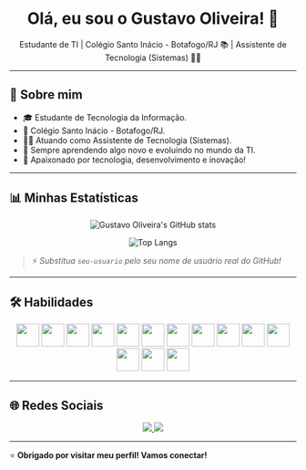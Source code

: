 <h1 align="center">Olá, eu sou o Gustavo Oliveira! 👋</h1>

<p align="center">
 Estudante de TI | Colégio Santo Inácio - Botafogo/RJ 📚 | Assistente de Tecnologia (Sistemas) 👨‍💻
</p>

---

## 🧠 Sobre mim

- 🎓 Estudante de Tecnologia da Informação.
- 🏫 Colégio Santo Inácio - Botafogo/RJ.
- 👨‍💻 Atuando como Assistente de Tecnologia (Sistemas).
- 🌱 Sempre aprendendo algo novo e evoluindo no mundo da TI.
- 🚀 Apaixonado por tecnologia, desenvolvimento e inovação!

---

## 📊 Minhas Estatísticas

<p align="center">
  <img src="https://github-readme-stats.vercel.app/api?username=GUSTAVOOLIVERAZ&show_icons=true&theme=tokyonight" alt="Gustavo Oliveira's GitHub stats"/>
</p>

<p align="center">
  <img src="https://github-readme-stats.vercel.app/api/top-langs/?username=GUSTAVOOLIVERAZ&layout=compact&theme=tokyonight" alt="Top Langs"/>
</p>

> ⚡ *Substitua `seu-usuario` pelo seu nome de usuário real do GitHub!*

---

## 🛠️ Habilidades

<p align="center">
  <img src="https://cdn.jsdelivr.net/gh/devicons/devicon/icons/html5/html5-original.svg" width="40" height="40"/>
  <img src="https://cdn.jsdelivr.net/gh/devicons/devicon/icons/css3/css3-original.svg" width="40" height="40"/>
  <img src="https://cdn.jsdelivr.net/gh/devicons/devicon/icons/javascript/javascript-original.svg" width="40" height="40"/>
  <img src="https://cdn.jsdelivr.net/gh/devicons/devicon/icons/php/php-original.svg" width="40" height="40"/>
  <img src="https://cdn.jsdelivr.net/gh/devicons/devicon/icons/mysql/mysql-original.svg" width="40" height="40"/>
  <img src="https://cdn.jsdelivr.net/gh/devicons/devicon/icons/composer/composer-original.svg" width="40" height="40"/>
  <img src="https://cdn.jsdelivr.net/gh/devicons/devicon/icons/blade/blade-original.svg" width="40" height="40"/>
  <img src="https://cdn.jsdelivr.net/gh/devicons/devicon/icons/bootstrap/bootstrap-plain.svg" width="40" height="40"/>
  <img src="https://cdn.jsdelivr.net/gh/devicons/devicon/icons/nodejs/nodejs-original.svg" width="40" height="40"/>
  <img src="https://cdn.jsdelivr.net/gh/devicons/devicon/icons/npm/npm-original-wordmark.svg" width="40" height="40"/>
  <img src="https://cdn.jsdelivr.net/gh/devicons/devicon/icons/visualstudio/visualstudio-plain.svg" width="40" height="40"/>
  <img src="https://img.icons8.com/fluency/48/000000/canva-app.png" width="40" height="40"/> 
  <img src="https://cdn.jsdelivr.net/gh/devicons/devicon/icons/github/github-original.svg" width="40" height="40"/>
  <img src="https://cdn.jsdelivr.net/gh/devicons/devicon/icons/git/git-original.svg" width="40" height="40"/>
</p>

---

## 🌐 Redes Sociais

<p align="center">
  <a href="https://www.linkedin.com/in/gustavo-silva-de-oliveira-591457252/" target="_blank">
    <img src="https://img.shields.io/badge/LinkedIn-0077B5?style=for-the-badge&logo=linkedin&logoColor=white"/>
  </a>
  <a href="mailto:gustavooliveracf3@gmail.com">
    <img src="https://img.shields.io/badge/Gmail-D14836?style=for-the-badge&logo=gmail&logoColor=white"/>
  </a>
</p>

---

⭐️ **Obrigado por visitar meu perfil! Vamos conectar!**
